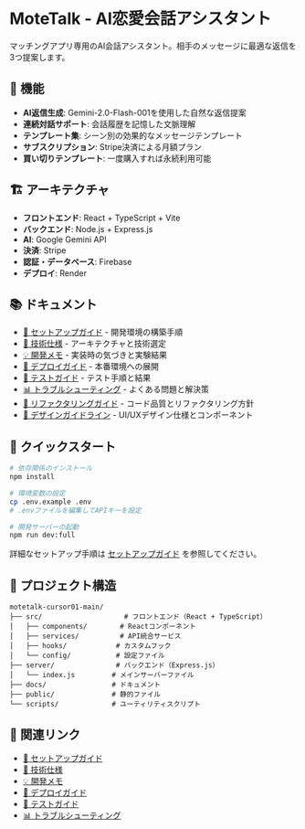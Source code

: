# MoteTalk - AI恋愛会話アシスタント

マッチングアプリ専用のAI会話アシスタント。相手のメッセージに最適な返信を3つ提案します。

## 🚀 機能

- **AI返信生成**: Gemini-2.0-Flash-001を使用した自然な返信提案
- **連続対話サポート**: 会話履歴を記憶した文脈理解
- **テンプレート集**: シーン別の効果的なメッセージテンプレート
- **サブスクリプション**: Stripe決済による月額プラン
- **買い切りテンプレート**: 一度購入すれば永続利用可能

## 🏗️ アーキテクチャ

- **フロントエンド**: React + TypeScript + Vite
- **バックエンド**: Node.js + Express.js
- **AI**: Google Gemini API
- **決済**: Stripe
- **認証・データベース**: Firebase
- **デプロイ**: Render

## 📚 ドキュメント

- [📖 セットアップガイド](./docs/SETUP.md) - 開発環境の構築手順
- [🔧 技術仕様](./docs/TECHNICAL.md) - アーキテクチャと技術選定
- [💡 開発メモ](./docs/DEVELOPMENT.md) - 実装時の気づきと実験結果
- [🚀 デプロイガイド](./docs/DEPLOYMENT.md) - 本番環境への展開
- [🧪 テストガイド](./docs/TESTING.md) - テスト手順と結果
- [📊 トラブルシューティング](./docs/TROUBLESHOOTING.md) - よくある問題と解決策
- [🔧 リファクタリングガイド](./docs/REFACTORING.md) - コード品質とリファクタリング方針
- [🎨 デザインガイドライン](./docs/DESIGN.md) - UI/UXデザイン仕様とコンポーネント

## 🚀 クイックスタート

```bash
# 依存関係のインストール
npm install

# 環境変数の設定
cp .env.example .env
# .envファイルを編集してAPIキーを設定

# 開発サーバーの起動
npm run dev:full
```

詳細なセットアップ手順は [セットアップガイド](./docs/SETUP.md) を参照してください。

## 📁 プロジェクト構造

```
motetalk-cursor01-main/
├── src/                    # フロントエンド（React + TypeScript）
│   ├── components/        # Reactコンポーネント
│   ├── services/          # API統合サービス
│   ├── hooks/            # カスタムフック
│   └── config/           # 設定ファイル
├── server/               # バックエンド（Express.js）
│   └── index.js         # メインサーバーファイル
├── docs/                # ドキュメント
├── public/              # 静的ファイル
└── scripts/             # ユーティリティスクリプト
```

## 🔗 関連リンク

- [📖 セットアップガイド](./docs/SETUP.md)
- [🔧 技術仕様](./docs/TECHNICAL.md)
- [💡 開発メモ](./docs/DEVELOPMENT.md)
- [🚀 デプロイガイド](./docs/DEPLOYMENT.md)
- [🧪 テストガイド](./docs/TESTING.md)
- [📊 トラブルシューティング](./docs/TROUBLESHOOTING.md)
